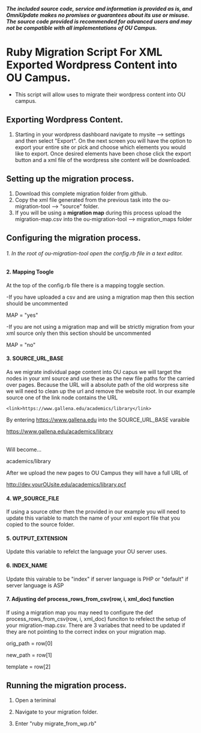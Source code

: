 ***The included source code, service and information is provided as is, and OmniUpdate makes no promises or guarantees about its use or misuse. The source code provided is recommended for advanced users and may not be compatible with all implementations of OU Campus.***

# Ruby Migration Script For XML Exported Wordpress Content into OU Campus. 
- This script will allow uses to migrate their wordpress content into OU campus. 

## Exporting Wordpress Content. 
1. Starting in your wordpress dashboard navigate to mysite --> settings and then select "Export". On the next screen you will have the option to export your entire site or pick and choose which elements you would like to export. Once desired elements have been chose click the export button and a xml file of the wordpress site content will be downloaded. 

## Setting up the migration process. 
1. Download this complete migration folder from github. 
2. Copy the xml file generated from the previous task into the ou-migration-tool --> "source" folder.
3. If you will be using a **migration map** during this process upload the migration-map.csv into the ou-migration-tool --> migration_maps folder 


## Configuring the migration process. 
###### 1. In the root of ou-migration-tool open the config.rb file in a text editor.

#### 2. Mapping Toogle

At the top of the config.rb file there is a mapping toggle section. 

-If you have uploaded a csv and are using a migration map then this section should be uncommented

MAP = "yes"

-If you are not using a migration map and will be strictly migration from your xml source only then this section should be uncommented

MAP = "no"

#### 3. SOURCE_URL_BASE
As we migrate individual page content into OU capus we will target the <link></link> nodes in your xml source and use these as the new file paths for the carried over pages. Because the URL will a absolute path of the old worpress site we will need to clean up the url and remove the website root. In our example source one of the link node contains the URL 


`<link>https://www.gallena.edu/academics/library</link>`


By entering https://www.gallena.edu into the SOURCE_URL_BASE varaible 


https://www.gallena.edu/academics/library
 
  
<br> Will become...

academics/library 

After we upload the new pages to OU Campus they will have a full URL of 

http://dev.yourOUsite.edu/academics/library.pcf


#### 4. WP_SOURCE_FILE 
If using a source other then the provided in our example you will need to update this variable to match the name of your xml export file that you copied to the source folder. 

#### 5. OUTPUT_EXTENSION 
Update this variable to refelct the language your OU server uses. 

#### 6. INDEX_NAME 
Update this vairable to be "index" if server language is PHP or "default" if server language is ASP 

#### 7. Adjusting def process_rows_from_csv(row, i, xml_doc) function
If using a migration map you may need to configure the def process_rows_from_csv(row, i, xml_doc) funciton to refelect the setup of your migration-map.csv. There are 3 variabes that need to be updated if they are not pointing to the correct index on your migration map.

  orig_path = row[0]
  
  new_path = row[1]
  
  template = row[2]

## Running the migration process. 

1. Open a teriminal 

2. Navigate to your migration folder.

3. Enter "ruby migrate_from_wp.rb"

 
